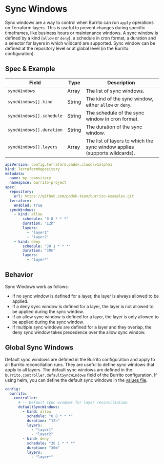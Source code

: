 # Sync Windows

Sync windows are a way to control when Burrito can run `apply` operations on Terraform layers. This is useful to prevent changes during specific timeframes, like business hours or maintenance windows. A sync window is defined by a kind (`allow` or `deny`), a schedule in cron format, a duration and a selector for layers in which wildcard are supported. Sync window can be defined at the repository level or at global level (in the Burrito configuration).

## Spec & Example

| Field                    | Type   | Description                                                               |
| ------------------------ | ------ | ------------------------------------------------------------------------- |
| `syncWindows`            | Array  | The list of sync windows.                                                 |
| `syncWindows[].kind`     | String | The kind of the sync window, either `allow` or `deny`.                    |
| `syncWindows[].schedule` | String | The schedule of the sync window in cron format.                           |
| `syncWindows[].duration` | String | The duration of the sync window.                                          |
| `syncWindows[].layers`   | Array  | The list of layers to which the sync window applies (supports wildcards). |

```yaml
apiVersion: config.terraform.padok.cloud/v1alpha1
kind: TerraformRepository
metadata:
  name: my-repository
  namespace: burrito-project
spec:
  repository:
    url: https://github.com/padok-team/burrito-examples.git
  terraform:
    enabled: true
  syncWindows:
    - kind: allow
        schedule: "0 8 * * *"
        duration: "12h"
        layers:
          - "layer1"
          - "layer2"
    - kind: deny
        schedule: "30 1 * * *"
        duration: "30m"
        layers:
          - "layer*"
```

## Behavior

Sync Windows work as follows:

- If no sync window is defined for a layer, the layer is always allowed to be applied.
- If a deny sync window is defined for a layer, the layer is not allowed to be applied during the sync window.
- If an allow sync window is defined for a layer, the layer is only allowed to be applied during the sync window.
- If multiple sync windows are defined for a layer and they overlap, the deny sync window takes precedence over the allow sync window.

## Global Sync Windows

Default sync windows are defined in the Burrito configuration and apply to all Burrito reconciliation runs. They are useful to define sync windows that apply to all layers.
The default sync windows are defined in the `burrito.controller.defaultSyncWindows` field of the Burrito configuration.
If using helm, you can define the default sync windows in the [values file](https://github.com/padok-team/burrito/blob/main/deploy/charts/burrito/values.yaml).

```yaml
config:
  burrito:
    controller:
      # -- Default sync windows for layer reconciliation
      defaultSyncWindows:
        - kind: allow
          schedule: "0 8 * * *"
          duration: "12h"
          layers:
            - "layer1"
            - "layer2"
        - kind: deny
          schedule: "30 1 * * *"
          duration: "30m"
          layers:
            - "layer*"
```
